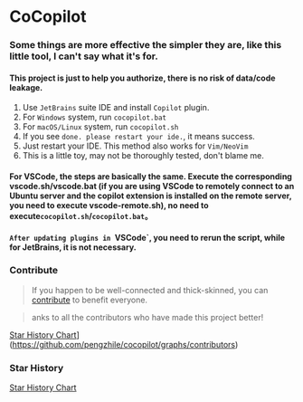 # CoCopilot

### Some things are more effective the simpler they are, like this little tool, I can't say what it's for.

####  This project is just to help you authorize, there is no risk of data/code leakage.


1. Use `JetBrains` suite IDE and install `Copilot` plugin.
2. For `Windows` system, run `cocopilot.bat`
3. For `macOS/Linux` system, run `cocopilot.sh`
4. If you see `done. please restart your ide.`, it means success.
5. Just restart your IDE. This method also works for `Vim/NeoVim`
6. This is a little toy, may not be thoroughly tested, don't blame me.


#### For VSCode, the steps are basically the same. Execute the corresponding vscode.sh/vscode.bat (if you are using VSCode to remotely connect to an Ubuntu server and the copilot extension is installed on the remote server, you need to execute vscode-remote.sh), **no need to execute**`cocopilot.sh`/`cocopilot.bat`。
#### `After updating plugins in `VSCode`, you need to rerun the script, while for JetBrains, it is not necessary.


### Contribute

> If you happen to be well-connected and thick-skinned, you can [contribute](https://zhile.io/contribute-copilot-token) to benefit everyone.

> anks to all the contributors who have made this project better!

[Star History Chart](https://contrib.rocks/image?repo=pengzhile/cocopilot)]
(https://github.com/pengzhile/cocopilot/graphs/contributors)

### Star History 

[Star History Chart](https://api.star-history.com/svg?repos=pengzhile/cocopilot&type=Date)
